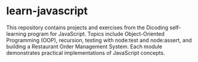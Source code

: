 # learn-javascript
This repository contains projects and exercises from the Dicoding self-learning program for JavaScript. Topics include Object-Oriented Programming (OOP), recursion, testing with node:test and node:assert, and building a Restaurant Order Management System. Each module demonstrates practical implementations of JavaScript concepts.
